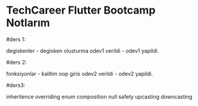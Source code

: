 # TechCareer Flutter Bootcamp Notlarım

#ders 1:

degiskenler - degisken olusturma
odev1 verildi - odev1 yapildi. 

#ders 2: 

fonksiyonlar - kalitim oop giris
odev2 verildi - odev2 yapildi.

#ders3: 

inheritence
overriding
enum
composition
null safety
upcasting
downcasting

